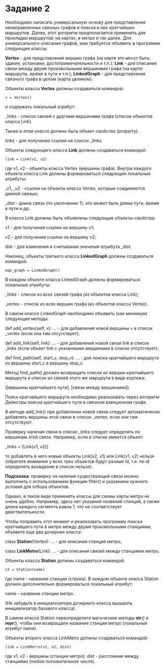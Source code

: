 # Задание 2
Необходимо написать универсальную основу для представления ненаправленных связных графов и поиска в них кратчайших маршрутов. Далее, этот алгоритм предполагается применять для прокладки маршрутов: на картах, в метро и так далее.
Для универсального описания графов, вам требуется объявить в программе следующие классы:

**Vertex** - для представления вершин графа (на карте это могут быть: здания, остановки, достопримечательности и т.п.);
**Link** - для описания связи между двумя произвольными вершинами графа (на карте: маршруты, время в пути и т.п.);
**LinkedGraph** - для представления связного графа в целом (карта целиком).

Объекты класса **Vertex** должны создаваться командой:
```Py
v = Vertex()
```
и содержать локальный атрибут:

_links - список связей с другими вершинами графа (список объектов класса Link).

Также в этом классе должно быть объект-свойство (property):

links - для получения ссылки на список _links.

Объекты следующего класса **Link** должны создаваться командой:
```Py
link = Link(v1, v2)
```
где v1, v2 - объекты класса Vertex (вершины графа). Внутри каждого объекта класса Link должны формироваться следующие локальные атрибуты:

_v1, _v2 - ссылки на объекты класса Vertex, которые соединяются данной связью;

_dist - длина связи (по умолчанию 1); это может быть длина пути, время в пути и др.

В классе Link должны быть объявлены следующие объекты-свойства:

v1 - для получения ссылки на вершину v1;

v2 - для получения ссылки на вершину v2;

dist - для изменения и считывания значения атрибута _dist.

Наконец, объекты третьего класса **LinkedGraph** должны создаваться командой:
```Py
map_graph = LinkedGraph()
```

В каждом объекте класса LinkedGraph должны формироваться локальные атрибуты:

_links - список из всех связей графа (из объектов класса Link);

_vertex - список из всех вершин графа (из объектов класса Vertex).

В самом классе LinkedGraph необходимо объявить (как минимум) следующие методы:

def add_vertex(self, v): ... - для добавления новой вершины v в список _vertex (если она там отсутствует);

def add_link(self, link): ... - для добавления новой связи link в список _links (если объект link с указанными вершинами в списке отсутствует);

def find_path(self, start_v, stop_v): ... - для поиска кратчайшего маршрута из вершины start_v в вершину stop_v.

Метод find_path() должен возвращать список из вершин кратчайшего маршрута и список из связей этого же маршрута в виде кортежа: 

([вершины кратчайшего пути], [связи между вершинами])

Поиск кратчайшего маршрута необходимо реализовать через алгоритм Дейкстры поиска кратчайшего пути в связном взвешенном графе.

В методе add_link() при добавлении новой связи следует автоматически добавлять вершины этой связи в список _vertex, если они там отсутствуют.

Проверку наличия связи в списке _links следует определять по вершинам этой связи. Например, если в списке имеется объект:

_links = [Link(v1, v2)]

то добавлять в него новые объекты Link(v2, v1) или Link(v1, v2) нельзя (обратите внимание у всех трех объектов будут разные id, т.е. по id определять вхождение в список нельзя).

**Подсказка**: проверку на наличие существующей связи можно выполнить с использованием функции filter() и указанием нужного условия для отбора объектов.

Однако, в таком виде применять классы для схемы карты метро не очень удобно. Например, здесь нет указаний названий станций, а также длина каждого сегмента равна 1, что не соответствует действительности.

Чтобы поправить этот момент и реализовать программу поиска кратчайшего пути в метро между двумя произвольными станциями, объявите еще два дочерних класса:

class **Station**(Vertex): ... - для описания станций метро;

class **LinkMetro**(Link): ... - для описания связей между станциями метро.

Объекты класса **Station** должны создаваться командой:
```Py
st = Station(name)
```
где name - название станции (строка). В каждом объекте класса Station должен дополнительно формироваться локальный атрибут:

name - название станции метро.

(Не забудьте в инициализаторе дочернего класса вызывать инициализатор базового класса).

В самом классе Station переопределите магические методы __str__() и __repr__(), чтобы они возвращали название станции метро (локальный атрибут name).

Объекты второго класса LinkMetro должны создаваться командой:
```Py
link = LinkMetro(v1, v2, dist)
```
где v1, v2 - вершины (станции метро); dist - расстояние между станциями (любое положительное число).